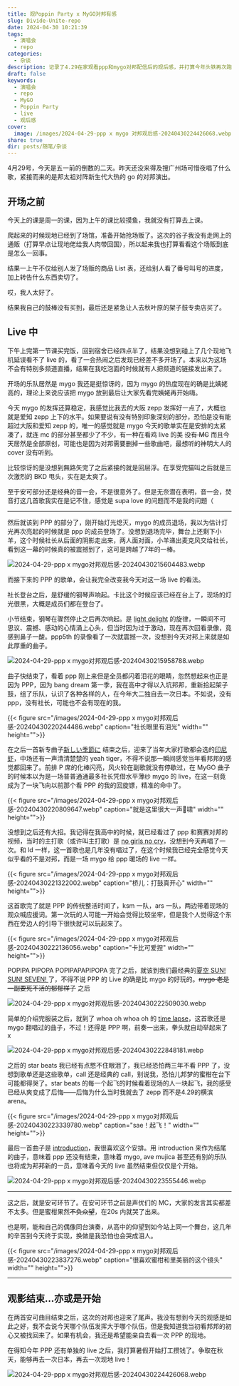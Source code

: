 ```yaml
---
title: 观Poppin Party x MyGO对邦有感
slug: Divide-Unite-repo
date: 2024-04-30 10:21:39
tags:
  - 演唱会
  - repo
categories:
  - 杂谈
description: 记录了4.29在家观看ppp和mygo对邦配信后的观后感，并打算今年头铁再次跑一次现地live
draft: false
keywords:
  - 演唱会
  - repo
  - MyGO
  - Poppin Party
  - live
  - 观后感
cover:
  image: /images/2024-04-29-ppp x mygo 对邦观后感-20240430224426068.webp
share: true
dir: posts/随笔/杂谈
---
```


4月29号，今天是五一前的倒数的二天。昨天还没来得及搜广州场可惜夜唱了什么歌，紧接而来的是邦太祖对阵新生代大热的 go 的对邦演出。

## 开场之前

今天上的课是周一的课，因为上午的课比较摸鱼，我就没有打算去上课。

爬起来的时候现地已经到了场馆，准备开始抢场贩了。这次的谷子我没有走网上的通贩（打算早点让现地佬给我人肉带回国），所以起来我也打算看看这个场贩到底是怎么一回事。

结果一上午不仅给别人发了场贩的商品 List 表，还给别人看了番号叫号的进度，加上转告什么东西卖切了。

哎，我人太好了。

结果我自己的鼓棒没有买到，最后还是紧急让人去秋叶原的架子鼓专卖店买了。

## Live 中

下午上完第一节课买完饭，回到宿舍已经四点半了，结果没想到碰上了几个现地飞机延误看不了 live 的，看了一会热闹之后发现已经差不多开场了。本来以为这场不会有特别多频道直播，结果在我吃泡面的时候就有人把频道的链接发出来了。

开场的乐队居然是 mygo 我还是挺惊讶的，因为 mygo 的热度现在的确是比姨姥高的，理论上来说应该把 mygo 放到最后让大家先看完姨姥再开始嗨。

今天 mygo 的发挥还算稳定，我感觉比我去的大阪 zepp 发挥好一点了，大概也就是爱知 zepp 上下的水平。如果要说有没有特别印象深刻的部分，恐怕是没有能超过大阪和爱知 zepp 的，唯一的感觉就是 mygo 今天的歌单实在是安排的太紧凑了，就连 mc 的部分甚至都少了不少，有一种在看鸡 live 的美 ~~没有 MC~~ 而且今天居然是全部原创，可能也是因为对邦需要删掉一些歌曲吧，最想听的神明大人的 cover 没有听到。

比较惊讶的是没想到無路矢完了之后紧接的就是回层浮。在享受完猫叫之后就是三次激烈的 BKD 甩头，实在是太爽了。

至于安可部分还是经典的音一会，不是很意外了。但是无奈潜在表明，音一会，焚音打这几首歌我实在是记不住，感觉是 supa love 的问题而不是我的问题（

---

然后就该到 PPP 的部分了，刚开始灯光熄灭，mygo 的成员退场，我以为估计灯光再次亮起的时候就是 ppp 的成员登场了。没想到退场完毕，舞台上还剩下小羊，这个时候社长从后面的阴影走出来，两人面对面，小羊递出麦克风交给社长，看到这一幕的时候真的被震撼到了，这可是跨越了7年的一棒。

![2024-04-29-ppp x mygo对邦观后感-20240430215604483.webp](/images/2024-04-29-ppp%20x%20mygo%E5%AF%B9%E9%82%A6%E8%A7%82%E5%90%8E%E6%84%9F-20240430215604483.webp)

而接下来的 PPP 的歌单，会让我完全改变我今天对这一场 live 的看法。

社长登台之后，是舒缓的钢琴声响起。卡比这个时候应该已经在台上了，现场的灯光很黑，大概是成员们都在登台了。

小节结束，钢琴在骤然停止之后再次响起。是 [light delight](https://music.apple.com/cn/album/light-delight/1644929492?i=1644929496) 的旋律，一瞬间不可思议、震撼、感动的心情涌上心头，但当时因为过于激动，现在再次回看录像，竟感到鼻子一酸。ppp5th 的录像看了一次就震撼一次，没想到今天对邦上来就是如此厚重的曲子。

![2024-04-29-ppp x mygo对邦观后感-20240430215958788.webp](/images/2024-04-29-ppp%20x%20mygo%E5%AF%B9%E9%82%A6%E8%A7%82%E5%90%8E%E6%84%9F-20240430215958788.webp)

曲子快结束了，看着 ppp 刚上来但是全员都闪着泪花的眼睛，忽然想起来也正是因为 PPP，因为 bang dream 第一季，我在高中才得以入坑邦邦，重新拾起架子鼓，组了乐队，认识了各种各样的人，在今年大二独自去一次日本。不如说，没有 ppp，没有社长，可能也不会有现在的我。

{{< figure src="/images/2024-04-29-ppp x mygo对邦观后感-20240430220244486.webp" caption="社长眼里有泪光" width="" height="">}}

在之后一首新专曲子[新しい季節に](https://music.apple.com/cn/album/%E6%96%B0%E3%81%97%E3%81%84%E5%AD%A3%E7%AF%80%E3%81%AB/1721311602?i=1721311603) 结束之后，迎来了当年大家打歌都会选的[印尼虾](https://music.apple.com/cn/album/%E3%82%A4%E3%83%8B%E3%82%B7%E3%83%A3%E3%83%AB/1645055430?i=1645055432)，中场还有一声清清楚楚的 yeah tiger，不得不说那一瞬间感觉当年看邦邦的感觉都回来了。前排 P 席的化棒闪亮，风火轮在副歌就没有停歇过，在 MyGO 曲子的时候本以为是一场普普通通最多社长凭借水平薄纱 mygo 的 live，在这一刻竟成为了一块飞向以前那个看 PPP 的我的回旋镖，精准的命中了。

{{< figure src="/images/2024-04-29-ppp x mygo对邦观后感-20240430220809647.webp" caption="就是这里很大一声🐯啸" width="" height="">}}

没想到之后还有大招。我记得在我高中的时候，就已经看过了 ppp 和赛赛对邦的视频，当时的主打歌（或许叫主打歌）是 [no girls no cry](https://music.apple.com/cn/album/no-girl-no-cry-poppinparty-ver/1644926702?i=1644926703)，没想到今天再唱了一次。和 ld 一样，这一首歌也是几年没有唱过了，在这个时候我已经完全感觉今天似乎看的不是对邦，而是一场 mygo 给 ppp 暖场的 live 一样。

{{< figure src="/images/2024-04-29-ppp x mygo对邦观后感-20240430221322002.webp" caption="桥儿：打鼓真开心" width="" height="">}}

这首歌完了就是 PPP 的传统整活时间了，ksm 一队，ars 一队，两边带着现场的观众喊应援词。第一次玩的人可能一开始会觉得比较坐牢，但是我个人觉得这个东西在旁边人的引导下很快就可以玩起来了。

{{< figure src="/images/2024-04-29-ppp x mygo对邦观后感-20240430222136056.webp" caption="卡比可爱捏" width="" height="">}}

POPIPA PIPOPA POPIPAPAPIPOPA 完了之后，就该到我们最经典的[夏空 SUN! SUN! SEVEN! ](https://music.apple.com/cn/album/%E5%A4%8F%E7%A9%BA-sun-sun-seven/1645336289?i=1645336292) 了，不得不说 PPP 的 Live 的确是比 mygo 的好玩的。~~mygo 老是一副要死不活的郁郁样子~~ 之后

![2024-04-29-ppp x mygo对邦观后感-20240430222509030.webp](/images/2024-04-29-ppp%20x%20mygo%E5%AF%B9%E9%82%A6%E8%A7%82%E5%90%8E%E6%84%9F-20240430222509030.webp)

简单的介绍完服装之后，就到了 whoa oh whoa oh 的 [time lapse](https://music.apple.com/cn/album/time-lapse/1644934340?i=1644934341)，这首歌还是 mygo 翻唱过的曲子，不过！还得是 PPP 啊，前奏一出来，拳头就自动举起来了 x

![2024-04-29-ppp x mygo对邦观后感-20240430222848181.webp](/images/2024-04-29-ppp%20x%20mygo%E5%AF%B9%E9%82%A6%E8%A7%82%E5%90%8E%E6%84%9F-20240430222848181.webp)

之后的 star beats 我已经有点憋不住眼泪了，我已经恐怕两三年不看 PPP 了，没想到歌单还是这些歌单，call 还是经典的 call，别说我，恐怕儿邦梦的蜜柑在台下可能都得哭了。star beats 的每一个起飞的时候看着现场的人一块起飞，我的感受已经从爽变成了后悔——后悔为什么当时我就去了 zepp 而不是4.29的横滨 arena。

{{< figure src="/images/2024-04-29-ppp x mygo对邦观后感-20240430223339780.webp" caption="sae！起飞！" width="" height="">}}

最后一首曲子是 [introduction](https://music.apple.com/cn/album/%E3%82%A4%E3%83%B3%E3%83%88%E3%83%AD%E3%83%80%E3%82%AF%E3%82%B7%E3%83%A7%E3%83%B3/1644885085?i=1644885086)，我很喜欢这个安排。用 introduction 来作为结尾的曲子，意味着 ppp 还没有结束，意味着 mygo, ave mujica 甚至还有别的乐队也将成为邦邦新的一员，意味着今天的 live 虽然结束但仅仅是个开始。

![2024-04-29-ppp x mygo对邦观后感-20240430223555446.webp](/images/2024-04-29-ppp%20x%20mygo%E5%AF%B9%E9%82%A6%E8%A7%82%E5%90%8E%E6%84%9F-20240430223555446.webp)

---

这之后，就是安可环节了。在安可环节之前是声优们的 MC，大家的发言其实都差不太多。但是蜜柑果然~~不负众望~~，在20s 内就哭了出来。

也是啊，能和自己的偶像同台演奏，从高中的仰望到如今站上同一个舞台，这几年的辛苦到今天终于实现，换做是我恐怕也会哭成泪人。

{{< figure src="/images/2024-04-29-ppp x mygo对邦观后感-20240430223837276.webp" caption="很喜欢蜜柑和里美丽的这个镜头" width="" height="">}}

---

## 观影结束…亦或是开始

在两首安可曲目结束之后，这次的对邦也迎来了尾声。我没有想到今天的观感是如此之好，我不会说今天哪个队伍发挥大于哪个队伍，但是我知道我当初看邦邦的初心又被找回来了。如果有机会，我还是希望能亲自去看一次 PPP 的现地。

在得知今年 PPP 还有单独的 live 之后，我打算暑假开始打工攒钱了。争取在秋天，能够再去一次日本，再去一次现地 live！

![2024-04-29-ppp x mygo对邦观后感-20240430224426068.webp](/images/2024-04-29-ppp%20x%20mygo%E5%AF%B9%E9%82%A6%E8%A7%82%E5%90%8E%E6%84%9F-20240430224426068.webp)